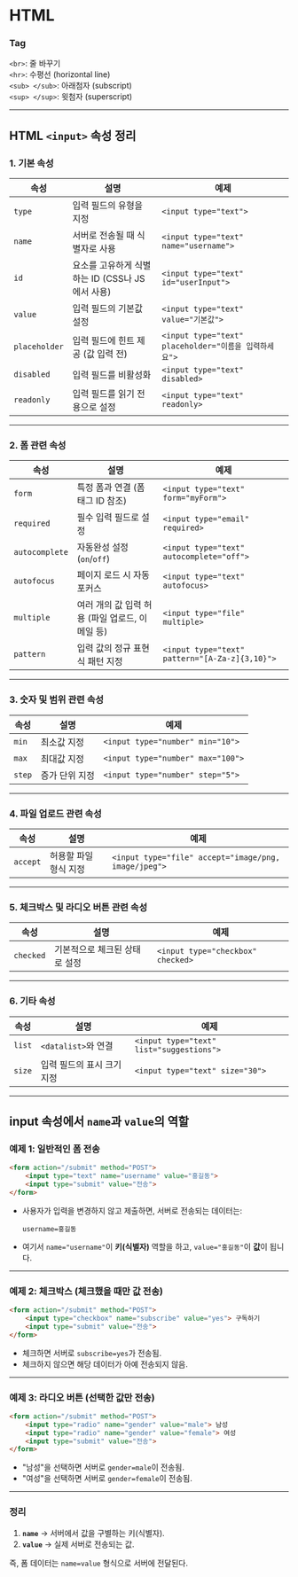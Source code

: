 # HTML

### Tag
`<br>`: 줄 바꾸기 <br/>
`<hr>`: 수평선 (horizontal line) <br/>
`<sub> </sub>`: 아래첨자 (subscript) <br/>
`<sup> </sup>`: 윗첨자 (superscript)

---

## HTML `<input>` 속성 정리

### 1. **기본 속성**
| 속성 | 설명 | 예제 |
|-------|------|------|
| `type` | 입력 필드의 유형을 지정 | `<input type="text">` |
| `name` | 서버로 전송될 때 식별자로 사용 | `<input type="text" name="username">` |
| `id` | 요소를 고유하게 식별하는 ID (CSS나 JS에서 사용) | `<input type="text" id="userInput">` |
| `value` | 입력 필드의 기본값 설정 | `<input type="text" value="기본값">` |
| `placeholder` | 입력 필드에 힌트 제공 (값 입력 전) | `<input type="text" placeholder="이름을 입력하세요">` |
| `disabled` | 입력 필드를 비활성화 | `<input type="text" disabled>` |
| `readonly` | 입력 필드를 읽기 전용으로 설정 | `<input type="text" readonly>` |

---

### 2. **폼 관련 속성**
| 속성 | 설명 | 예제 |
|------|------|------|
| `form` | 특정 폼과 연결 (폼 태그 ID 참조) | `<input type="text" form="myForm">` |
| `required` | 필수 입력 필드로 설정 | `<input type="email" required>` |
| `autocomplete` | 자동완성 설정 (`on`/`off`) | `<input type="text" autocomplete="off">` |
| `autofocus` | 페이지 로드 시 자동 포커스 | `<input type="text" autofocus>` |
| `multiple` | 여러 개의 값 입력 허용 (파일 업로드, 이메일 등) | `<input type="file" multiple>` |
| `pattern` | 입력 값의 정규 표현식 패턴 지정 | `<input type="text" pattern="[A-Za-z]{3,10}">` |

---

### 3. **숫자 및 범위 관련 속성**
| 속성 | 설명 | 예제 |
|------|------|------|
| `min` | 최소값 지정 | `<input type="number" min="10">` |
| `max` | 최대값 지정 | `<input type="number" max="100">` |
| `step` | 증가 단위 지정 | `<input type="number" step="5">` |

---

### 4. **파일 업로드 관련 속성**
| 속성 | 설명 | 예제 |
|------|------|------|
| `accept` | 허용할 파일 형식 지정 | `<input type="file" accept="image/png, image/jpeg">` |

---

### 5. **체크박스 및 라디오 버튼 관련 속성**
| 속성 | 설명 | 예제 |
|------|------|------|
| `checked` | 기본적으로 체크된 상태로 설정 | `<input type="checkbox" checked>` |

---

### 6. **기타 속성**
| 속성 | 설명 | 예제 |
|------|------|------|
| `list` | `<datalist>`와 연결 | `<input type="text" list="suggestions">` |
| `size` | 입력 필드의 표시 크기 지정 | `<input type="text" size="30">` |

---

## input 속성에서 `name`과 `value`의 역할

### **예제 1: 일반적인 폼 전송**
```html
<form action="/submit" method="POST">
    <input type="text" name="username" value="홍길동">
    <input type="submit" value="전송">
</form>
```
- 사용자가 입력을 변경하지 않고 제출하면, 서버로 전송되는 데이터는:
  ```
  username=홍길동
  ```
- 여기서 `name="username"`이 **키(식별자)** 역할을 하고, `value="홍길동"`이 **값**이 됩니다.

---

### **예제 2: 체크박스 (체크했을 때만 값 전송)**
```html
<form action="/submit" method="POST">
    <input type="checkbox" name="subscribe" value="yes"> 구독하기
    <input type="submit" value="전송">
</form>
```
- 체크하면 서버로 `subscribe=yes`가 전송됨.
- 체크하지 않으면 해당 데이터가 아예 전송되지 않음.

---

### **예제 3: 라디오 버튼 (선택한 값만 전송)**
```html
<form action="/submit" method="POST">
    <input type="radio" name="gender" value="male"> 남성
    <input type="radio" name="gender" value="female"> 여성
    <input type="submit" value="전송">
</form>
```
- "남성"을 선택하면 서버로 `gender=male`이 전송됨.
- "여성"을 선택하면 서버로 `gender=female`이 전송됨.

---

### **정리**
1. **`name`** → 서버에서 값을 구별하는 키(식별자).
2. **`value`** → 실제 서버로 전송되는 값.

즉, 폼 데이터는 `name=value` 형식으로 서버에 전달된다.

